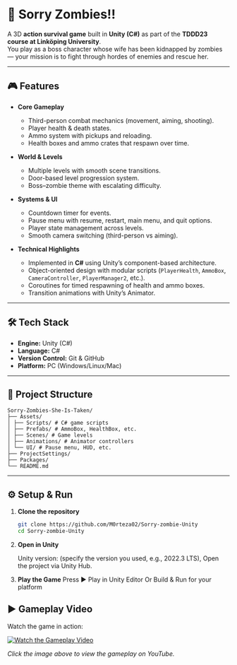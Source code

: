 
# 🧟 Sorry Zombies!!  

A 3D **action survival game** built in **Unity (C#)** as part of the **TDDD23 course at Linköping University**.  
You play as a boss character whose wife has been kidnapped by zombies — your mission is to fight through hordes of enemies and rescue her.  

---

## 🎮 Features  

- **Core Gameplay**  
  - Third-person combat mechanics (movement, aiming, shooting).  
  - Player health & death states.  
  - Ammo system with pickups and reloading.  
  - Health boxes and ammo crates that respawn over time.  

- **World & Levels**  
  - Multiple levels with smooth scene transitions.  
  - Door-based level progression system.  
  - Boss–zombie theme with escalating difficulty.  

- **Systems & UI**  
  - Countdown timer for events.  
  - Pause menu with resume, restart, main menu, and quit options.  
  - Player state management across levels.  
  - Smooth camera switching (third-person vs aiming).  

- **Technical Highlights**  
  - Implemented in **C#** using Unity’s component-based architecture.  
  - Object-oriented design with modular scripts (`PlayerHealth`, `AmmoBox`, `CameraController`, `PlayerManager2`, etc.).  
  - Coroutines for timed respawning of health and ammo boxes.  
  - Transition animations with Unity’s Animator.  

---

## 🛠️ Tech Stack  

- **Engine:** Unity (C#)  
- **Language:** C#  
- **Version Control:** Git & GitHub  
- **Platform:** PC (Windows/Linux/Mac)  

---

## 📂 Project Structure
    Sorry-Zombies-She-Is-Taken/
    ├── Assets/
    │ ├── Scripts/ # C# game scripts
    │ ├── Prefabs/ # AmmoBox, HealthBox, etc.
    │ ├── Scenes/ # Game levels
    │ ├── Animations/ # Animator controllers
    │ └── UI/ # Pause menu, HUD, etc.
    ├── ProjectSettings/
    ├── Packages/
    └── README.md

---

## ⚙️ Setup & Run  

1. **Clone the repository**  
   ```bash
   git clone https://github.com/M0rteza02/Sorry-zombie-Unity
   cd Sorry-zombie-Unity
2. **Open in Unity**

    Unity version: (specify the version you used, e.g., 2022.3 LTS), 
    Open the project via Unity Hub.

3. **Play the Game**
    Press ▶ Play in Unity Editor
    Or Build & Run for your platform


## ▶ Gameplay Video  

Watch the game in action:

[![Watch the Gameplay Video](https://img.youtube.com/vi/QYkIG9cZtSo/0.jpg)](https://youtu.be/QYkIG9cZtSo)

*Click the image above to view the gameplay on YouTube.*
